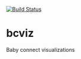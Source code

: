  [![Build Status](https://secure.travis-ci.org/b0ri5/bcviz.png)](https://travis-ci.org/b0ri5/bcviz)

bcviz
=====

Baby connect visualizations
